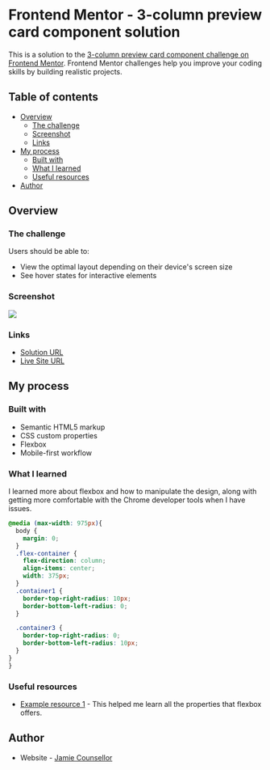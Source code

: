 # Frontend Mentor - 3-column preview card component solution

This is a solution to the [3-column preview card component challenge on Frontend Mentor](https://www.frontendmentor.io/challenges/3column-preview-card-component-pH92eAR2-). Frontend Mentor challenges help you improve your coding skills by building realistic projects.

## Table of contents

- [Overview](#overview)
  - [The challenge](#the-challenge)
  - [Screenshot](#screenshot)
  - [Links](#links)
- [My process](#my-process)
  - [Built with](#built-with)
  - [What I learned](#what-i-learned)
  - [Useful resources](#useful-resources)
- [Author](#author)


## Overview

### The challenge

Users should be able to:

- View the optimal layout depending on their device's screen size
- See hover states for interactive elements

### Screenshot

![](images/Desktop_view.png)


### Links

- [Solution URL](https://github.com/jleegunn/3-column-card)
- [Live Site URL](https://jleegunn.github.io/3-column-card/)

## My process

### Built with

- Semantic HTML5 markup
- CSS custom properties
- Flexbox
- Mobile-first workflow

### What I learned

I learned more about flexbox and how to manipulate the design, along with getting more comfortable with the Chrome developer tools when I have issues.


```css
@media (max-width: 975px){
  body {
    margin: 0;
  }
  .flex-container {
    flex-direction: column;
    align-items: center;
    width: 375px;
  }
  .container1 {
    border-top-right-radius: 10px;
    border-bottom-left-radius: 0;
  }

  .container3 {
    border-top-right-radius: 0;
    border-bottom-left-radius: 10px;
  }
}
}
```

### Useful resources

- [Example resource 1](https://css-tricks.com/almanac/properties/f/flex-flow/) - This helped me learn all the properties that flexbox offers.


## Author

- Website - [Jamie Counsellor](TBD)
